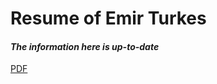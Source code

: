 <!---
Copyright 2018-2019 Emir Turkes

Licensed under the Apache License, Version 2.0 (the "License");
you may not use this file except in compliance with the License.
You may obtain a copy of the License at

    http://www.apache.org/licenses/LICENSE-2.0

Unless required by applicable law or agreed to in writing, software
distributed under the License is distributed on an "AS IS" BASIS,
WITHOUT WARRANTIES OR CONDITIONS OF ANY KIND, either express or implied.
See the License for the specific language governing permissions and
limitations under the License.
-->

# Resume of Emir Turkes
#### *The information here is up-to-date*

[PDF](https://drive.google.com/file/d/19RIsMA-_W3Gbra5sllHMm-5Q5I3aQByW/view?usp=sharing)

